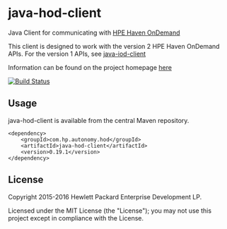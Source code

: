 # java-hod-client

Java Client for communicating with [HPE Haven OnDemand](http://www.havenondemand.com)

This client is designed to work with the version 2 HPE Haven OnDemand APIs.
For the version 1 APIs, see [java-iod-client](http://hpe-idol.github.io/java-iod-client)

Information can be found on the project homepage [here](http://hpe-idol.github.io/java-hod-client)

[![Build Status](https://travis-ci.org/hpe-idol/java-hod-client.svg?branch=master)](https://travis-ci.org/hpe-idol/java-hod-client)

## Usage

java-hod-client is available from the central Maven repository.

    <dependency>
        <groupId>com.hp.autonomy.hod</groupId>
        <artifactId>java-hod-client</artifactId>
        <version>0.19.1</version>
    </dependency>

## License
Copyright 2015-2016 Hewlett Packard Enterprise Development LP.

Licensed under the MIT License (the "License"); you may not use this project except in compliance with the License.
